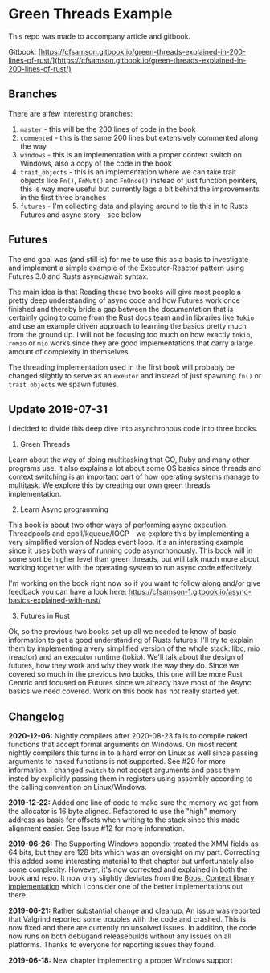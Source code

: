 # Green Threads Example

This repo was made to accompany article and gitbook.

Gitbook: [https://cfsamson.gitbook.io/green-threads-explained-in-200-lines-of-rust/](https://cfsamson.gitbook.io/green-threads-explained-in-200-lines-of-rust/)

## Branches
There are a few interesting branches:
1. `master` - this will be the 200 lines of code in the book
2. `commented` - this is the same 200 lines but extensively commented along the way
3. `windows` - this is an implementation with a proper context switch on Windows, also a copy of the code in the book
4. `trait_objects` - this is an implementation where we can take trait objects like `Fn()`, `FnMut()` and `FnOnce()` instead of just function pointers, this is way more useful but currently lags a bit behind the improvements in the first three branches
5. `futures` - I'm collecting data and playing around to tie this in to Rusts Futures and async story - see below

## Futures
The end goal was (and still is) for me to use this as a basis to investigate and implement a simple example of the Executor-Reactor pattern using
Futures 3.0 and Rusts async/await syntax.

The main idea is that Reading these two books will give most people a pretty deep understanding of async code and how Futures work once finished and
thereby bride a gap between the documentation that is certainly going to come from the Rust docs team and in libraries like `Tokio` and use an example driven
approach to learning the basics pretty much from the ground up. I will not be focusing too much on how exactly `tokio`, `romio` or `mio` works since they are good
implementations that carry a large amount of complexity in themselves.

The threading implementation used in the first book will probably be changed slightly to serve as an `exeutor` and instead of just spawning
`fn()` or `trait objects` we spawn futures.

## Update 2019-07-31
I decided to divide this deep dive into asynchronous code into three books.

1. Green Threads

Learn about the way of doing multitasking that GO, Ruby and many other programs use. It also explains a lot about some OS basics since threads and context switching is an important part of how operating systems manage to multitask. We explore this by creating our own green threads implementation.

2. Learn Async programming

This book is about two other ways of performing async execution. Threadpools and epoll/kqueue/IOCP - we explore this by implementing a very simplified version of Nodes event loop. It's an interesting example since it uses both ways of running code asyncrhonously. This book will in some sort be higher level than green threads, but will talk much more about working together with the operating system to run async code effectively.

I'm working on the book right now so if you want to follow along and/or give feedback you can have a look here: https://cfsamson-1.gitbook.io/async-basics-explained-with-rust/

3. Futures in Rust

Ok, so the previous two books set up all we needed to know of basic information to get a good understanding of Rusts futures. I'll try to explain them by implementing a very simplified version of the whole stack: libc, mio (reactor) and an executor runtime (tokio). We'll talk about the design of futures, how they work and why they work the way they do. Since we covered so much in the previous two books, this one will be more Rust Centric and focused on Futures since we already have most of the Async basics we need covered. Work on this book has not really started yet.

## Changelog
**2020-12-06:** Nightly compilers after 2020-08-23 fails to compile naked functions that accept formal arguments on Windows. On most recent nightly compilers this turns in to a hard error on Linux as well since passing arguments to naked functions is not supported. See #20 for more information. I changed `switch` to not accept arguments and pass them insted by explicitly passing them in registers using assembly according to the calling convention on Linux/Windows.

**2019-12-22:** Added one line of code to make sure the memory we get from the allocator is 16 byte aligned. Refactored to use the "high" memory
address as basis for offsets when writing to the stack since this made alignment easier. See Issue #12 for more information.

**2019-06-26:** The Supporting Windows appendix treated the XMM fields as 64 bits, but they are 128 bits which was an oversight on my part. Correcting this added some interesting material to that chapter but unfortunately also some complexity. However, it's now corrected and explained in both the book and repo. It now only slightly deviates from the [Boost Context library implementation](https://github.com/boostorg/context/blob/develop/src/asm/ontop_x86_64_ms_pe_gas.asm) which I consider one of the better implementations out there.

**2019-06-21:** Rather substantial change and cleanup. An issue was reported that Valgrind reported some troubles with the code and crashed. This is now fixed and there are currently no unsolved issues. In addition, the code now runs on both debugand releasebuilds without any issues on all platforms. Thanks to everyone for reporting issues they found.

**2019-06-18:** New chapter implementing a proper Windows support
